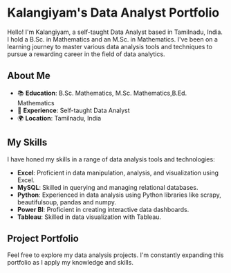 # Kalangiyam's Data Analyst Portfolio

Hello! I'm Kalangiyam, a self-taught Data Analyst based in Tamilnadu, India. I hold a B.Sc. in Mathematics and an M.Sc. in Mathematics. I've been on a learning journey to master various data analysis tools and techniques to pursue a rewarding career in the field of data analytics.

## About Me

- 📚 **Education**: B.Sc. Mathematics, M.Sc. Mathematics,B.Ed. Mathematics 
- 💼 **Experience**: Self-taught Data Analyst
- 🌍 **Location**: Tamilnadu, India

## My Skills

I have honed my skills in a range of data analysis tools and technologies:

- **Excel**: Proficient in data manipulation, analysis, and visualization using Excel.
- **MySQL**: Skilled in querying and managing relational databases.
- **Python**: Experienced in data analysis using Python libraries like scrapy, beautifulsoup, pandas and numpy.
- **Power BI**: Proficient in creating interactive data dashboards.
- **Tableau**: Skilled in data visualization with Tableau.

## Project Portfolio

Feel free to explore my data analysis projects. I'm constantly expanding this portfolio as I apply my knowledge and skills.

